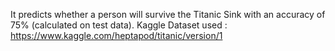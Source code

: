 It predicts whether a person will survive the Titanic Sink with an accuracy of 75% (calculated on test data).
Kaggle Dataset used : https://www.kaggle.com/heptapod/titanic/version/1
